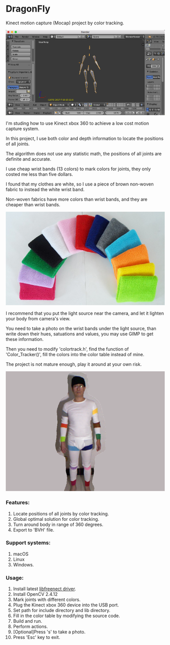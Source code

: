 # DragonFly
Kinect motion capture (Mocap) project by color tracking.

![](mocap.png)

I'm studing how to use Kinect xbox 360 to achieve a low cost motion capture system.

In this project, I use both color and depth information to locate the positions of all joints.

The algorithm does not use any statistic math, the positions of all joints are definite and accurate.

I use cheap wrist bands (13 colors) to mark colors for joints, they only costed me less than five dollars.

I found that my clothes are white, so I use a piece of brown non-woven fabric to instead the white wrist band.

Non-woven fabrics have more colors than wrist bands, and they are cheaper than wrist bands.

![](wrist-bands.png)

I recommend that you put the light source near the camera, and let it lighten your body from camera's view.

You need to take a photo on the wrist bands under the light source, than write down their hues, satuations and values, you may use GIMP to get these information.

Then you need to modify 'colortrack.h', find the function of 'Color_Tracker()', fill the colors into the color table instead of mine.

The project is not mature enough, play it around at your own risk.

![](snap_shot_upload.png)

### Features:
1. Locate positions of all joints by color tracking.
2. Global optimal solution for color tracking.
4. Turn around body in range of 360 degrees.
5. Export to 'BVH' file.

### Support systems:
1. macOS
2. Linux
3. Windows.

### Usage:
1. Install latest [libfreenect driver](https://github.com/OpenKinect/libfreenect/).
2. Install OpenCV 2.4.12
3. Mark joints with different colors.
4. Plug the Kinect xbox 360 device into the USB port.
5. Set path for include directory and lib directory.
6. Fill in the color table by modifying the source code.
7. Build and run.
8. Perform actions.
9. [Optional]Press 's' to take a photo.
10. Press 'Esc' key to exit.
